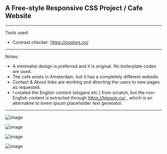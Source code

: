 ## A Free-style Responsive CSS Project / Cafe Website

<hr>

Tools used:
- Contrast checker: https://coolors.co/

<hr>

Notes:
- A minimalist design is preferred and it is original. No boilerplate codes are used.
- The cafe exists in Amsterdam, but it has a completely different website.
- Contact & About links are working and directing the users to new pages as requested.
- I created the English content (slogans etc.) from scratch, but the non-English content is extracted through https://hipsum.co/ , which is an alternative to lorem ipsum placeholder text generator.


<hr>


![image](https://user-images.githubusercontent.com/90147636/184879392-9caf225f-a166-4b99-819a-59798e08055c.png)

![image](https://user-images.githubusercontent.com/90147636/184922127-1da88041-8fd9-4df8-bede-d22d5a89bcc9.png)

![image](https://user-images.githubusercontent.com/90147636/184879511-31cfc83f-34ee-4a42-b0d3-47e36de48649.png)

![image](https://user-images.githubusercontent.com/90147636/184879549-5d6c58d5-3c5b-4ecb-8660-978644a5dc35.png)


